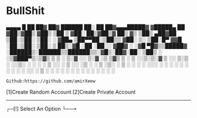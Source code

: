 # BullShit

 ▄▄▄▄    █    ██  ██▓     ██▓      ██████  ██░ ██  ██▓▄▄▄█████▓
▓█████▄  ██  ▓██▒▓██▒    ▓██▒    ▒██    ▒ ▓██░ ██▒▓██▒▓  ██▒ ▓▒
▒██▒ ▄██▓██  ▒██░▒██░    ▒██░    ░ ▓██▄   ▒██▀▀██░▒██▒▒ ▓██░ ▒░
▒██░█▀  ▓▓█  ░██░▒██░    ▒██░      ▒   ██▒░▓█ ░██ ░██░░ ▓██▓ ░
░▓█  ▀█▓▒▒█████▓ ░██████▒░██████▒▒██████▒▒░▓█▒░██▓░██░  ▒██▒ ░
░▒▓███▀▒░▒▓▒ ▒ ▒ ░ ▒░▓  ░░ ▒░▓  ░▒ ▒▓▒ ▒ ░ ▒ ░░▒░▒░▓    ▒ ░░
▒░▒   ░ ░░▒░ ░ ░ ░ ░ ▒  ░░ ░ ▒  ░░ ░▒  ░ ░ ▒ ░▒░ ░ ▒ ░    ░
 ░    ░  ░░░ ░ ░   ░ ░     ░ ░   ░  ░  ░   ░  ░░ ░ ▒ ░  ░
 ░         ░         ░  ░    ░  ░      ░   ░  ░  ░ ░
      ░

    Github:https://github.com/amirXeew


[1]Create Random Account    [2]Create Private Account

****************************************************


┌─[!] Select An Option
└──╼
